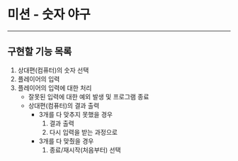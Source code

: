 # 미션 - 숫자 야구

---
## 구현할 기능 목록
1. 상대편(컴퓨터)의 숫자 선택
2. 플레이어의 입력
3. 플레이어의 입력에 대한 처리
   - 잘못된 입력에 대한 예외 발생 및 프로그램 종료
   - 상대편(컴퓨터)의 결과 출력
      - 3개를 다 맞추지 못했을 경우
         1. 결과 출력
         2. 다시 입력을 받는 과정으로
      - 3개를 다 맞췄을 경우
         1. 종료/재시작(처음부터) 선택